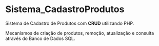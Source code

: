 # Sistema_CadastroProdutos
Sistema de Cadastro de Produtos com **CRUD** utilizando PHP.

Mecanismos de criação de produtos, remoção, atualização e consulta através do Banco de Dados SQL.
